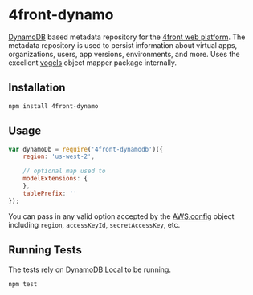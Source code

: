 # 4front-dynamo

[DynamoDB](http://aws.amazon.com/dynamodb) based metadata repository for the [4front web platform](http://4front.io). The metadata repository is used to persist information about virtual apps, organizations, users, app versions, environments, and more. Uses the excellent [vogels](https://github.com/ryanfitz/vogels) object mapper package internally.

## Installation
~~~
npm install 4front-dynamo
~~~

## Usage

~~~js
var dynamoDb = require('4front-dynamodb')({
	region: 'us-west-2',

	// optional map used to
	modelExtensions: {
	},
	tablePrefix: ''
});
~~~

You can pass in any valid option accepted by the [AWS.config](http://docs.aws.amazon.com/AWSJavaScriptSDK/guide/node-configuring.html) object including `region`, `accessKeyId`, `secretAccessKey`, etc.

## Running Tests
The tests rely on [DynamoDB Local](http://docs.aws.amazon.com/amazondynamodb/latest/developerguide/Tools.DynamoDBLocal.html) to be running.

~~~
npm test
~~~
